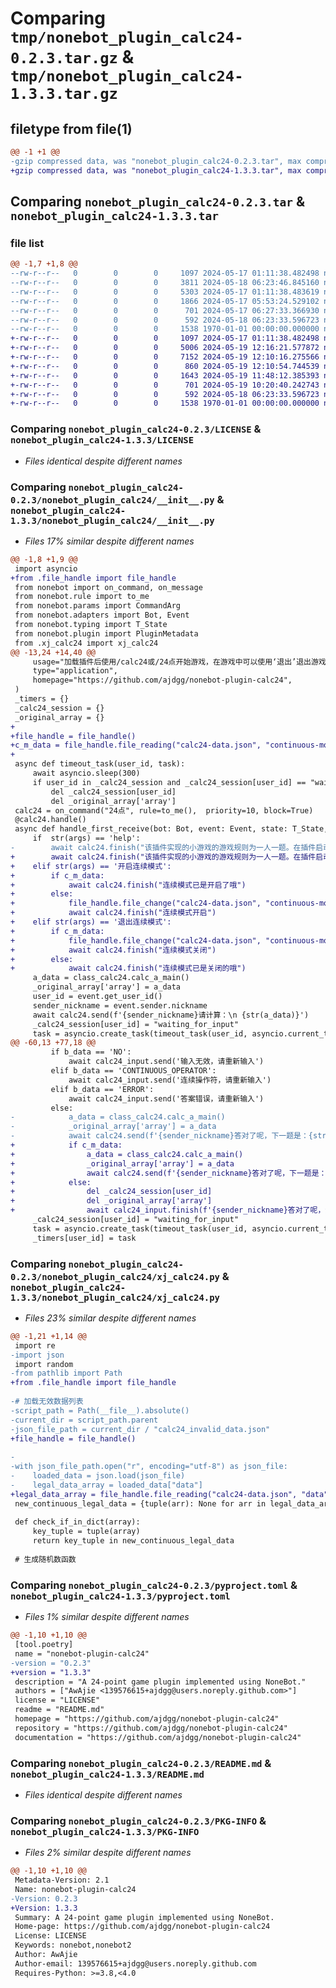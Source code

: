 # Comparing `tmp/nonebot_plugin_calc24-0.2.3.tar.gz` & `tmp/nonebot_plugin_calc24-1.3.3.tar.gz`

## filetype from file(1)

```diff
@@ -1 +1 @@
-gzip compressed data, was "nonebot_plugin_calc24-0.2.3.tar", max compression
+gzip compressed data, was "nonebot_plugin_calc24-1.3.3.tar", max compression
```

## Comparing `nonebot_plugin_calc24-0.2.3.tar` & `nonebot_plugin_calc24-1.3.3.tar`

### file list

```diff
@@ -1,7 +1,8 @@
--rw-r--r--   0        0        0     1097 2024-05-17 01:11:38.482498 nonebot_plugin_calc24-0.2.3/LICENSE
--rw-r--r--   0        0        0     3811 2024-05-18 06:23:46.845160 nonebot_plugin_calc24-0.2.3/nonebot_plugin_calc24/__init__.py
--rw-r--r--   0        0        0     5303 2024-05-17 01:11:38.483619 nonebot_plugin_calc24-0.2.3/nonebot_plugin_calc24/calc24_invalid_data.json
--rw-r--r--   0        0        0     1866 2024-05-17 05:53:24.529102 nonebot_plugin_calc24-0.2.3/nonebot_plugin_calc24/xj_calc24.py
--rw-r--r--   0        0        0      701 2024-05-17 06:27:33.366930 nonebot_plugin_calc24-0.2.3/pyproject.toml
--rw-r--r--   0        0        0      592 2024-05-18 06:23:33.596723 nonebot_plugin_calc24-0.2.3/README.md
--rw-r--r--   0        0        0     1538 1970-01-01 00:00:00.000000 nonebot_plugin_calc24-0.2.3/PKG-INFO
+-rw-r--r--   0        0        0     1097 2024-05-17 01:11:38.482498 nonebot_plugin_calc24-1.3.3/LICENSE
+-rw-r--r--   0        0        0     5006 2024-05-19 12:16:21.577872 nonebot_plugin_calc24-1.3.3/nonebot_plugin_calc24/__init__.py
+-rw-r--r--   0        0        0     7152 2024-05-19 12:10:16.275566 nonebot_plugin_calc24-1.3.3/nonebot_plugin_calc24/calc24-data.json
+-rw-r--r--   0        0        0      860 2024-05-19 12:10:54.744539 nonebot_plugin_calc24-1.3.3/nonebot_plugin_calc24/file_handle.py
+-rw-r--r--   0        0        0     1643 2024-05-19 11:48:12.385393 nonebot_plugin_calc24-1.3.3/nonebot_plugin_calc24/xj_calc24.py
+-rw-r--r--   0        0        0      701 2024-05-19 10:20:40.242743 nonebot_plugin_calc24-1.3.3/pyproject.toml
+-rw-r--r--   0        0        0      592 2024-05-18 06:23:33.596723 nonebot_plugin_calc24-1.3.3/README.md
+-rw-r--r--   0        0        0     1538 1970-01-01 00:00:00.000000 nonebot_plugin_calc24-1.3.3/PKG-INFO
```

### Comparing `nonebot_plugin_calc24-0.2.3/LICENSE` & `nonebot_plugin_calc24-1.3.3/LICENSE`

 * *Files identical despite different names*

### Comparing `nonebot_plugin_calc24-0.2.3/nonebot_plugin_calc24/__init__.py` & `nonebot_plugin_calc24-1.3.3/nonebot_plugin_calc24/__init__.py`

 * *Files 17% similar despite different names*

```diff
@@ -1,8 +1,9 @@
 import asyncio
+from .file_handle import file_handle
 from nonebot import on_command, on_message
 from nonebot.rule import to_me
 from nonebot.params import CommandArg
 from nonebot.adapters import Bot, Event
 from nonebot.typing import T_State 
 from nonebot.plugin import PluginMetadata
 from .xj_calc24 import xj_calc24
@@ -13,24 +14,40 @@
     usage="加载插件后使用/calc24或/24点开始游戏，在游戏中可以使用‘退出’退出游戏。",
     type="application",
     homepage="https://github.com/ajdgg/nonebot-plugin-calc24",
 )
 _timers = {}
 _calc24_session = {} 
 _original_array = {}
+
+file_handle = file_handle()
+c_m_data = file_handle.file_reading("calc24-data.json", "continuous-mode")
+    
 async def timeout_task(user_id, task):
     await asyncio.sleep(300) 
     if user_id in _calc24_session and _calc24_session[user_id] == "waiting_for_input":
         del _calc24_session[user_id]
         del _original_array['array']
 calc24 = on_command("24点", rule=to_me(),  priority=10, block=True)  
 @calc24.handle()  
 async def handle_first_receive(bot: Bot, event: Event, state: T_State, args = CommandArg()):  
     if  str(args) == 'help':
-        await calc24.finish("该插件实现的小游戏的游戏规则为一人一题。在插件启动时使用[24点]命令启动游戏。使用加减乘除使给出的数等于24，在游戏进行时可以直接回复[退出]来退出游戏或者[换一题]来更换新的题目。如果在5分钟内未回答会自动退出。")
+        await calc24.finish("该插件实现的小游戏的游戏规则为一人一题。在插件启动时使用[24点]命令启动游戏。使用加减乘除使给出的数等于24，在游戏进行时可以直接回复[退出]来退出游戏或者[换一题]来更换新的题目。如果在5分钟内未回答会自动退出。\n ===指令===\n 24点：开始游戏\n ===游戏进行时===\n 退出：退出游戏\n 换一题：更换新的题目\n ===设置===\n 24点 开启连续模式：开启连续模式\n 24点 退出连续模式：退出连续模式")
+    elif str(args) == '开启连续模式':
+        if c_m_data:
+            await calc24.finish("连续模式已是开启了哦")
+        else:
+            file_handle.file_change("calc24-data.json", "continuous-mode", True)
+            await calc24.finish("连续模式开启")
+    elif str(args) == '退出连续模式':
+        if c_m_data:
+            file_handle.file_change("calc24-data.json", "continuous-mode", False)
+            await calc24.finish("连续模式关闭")
+        else:
+            await calc24.finish("连续模式已是关闭的哦")
     a_data = class_calc24.calc_a_main()
     _original_array['array'] = a_data
     user_id = event.get_user_id()  
     sender_nickname = event.sender.nickname
     await calc24.send(f'{sender_nickname}请计算：\n {str(a_data)}')
     _calc24_session[user_id] = "waiting_for_input"
     task = asyncio.create_task(timeout_task(user_id, asyncio.current_task()))
@@ -60,13 +77,18 @@
         if b_data == 'NO':
             await calc24_input.send('输入无效，请重新输入')
         elif b_data == 'CONTINUOUS_OPERATOR':
             await calc24_input.send('连续操作符，请重新输入')
         elif b_data == 'ERROR':
             await calc24_input.send('答案错误，请重新输入')
         else:
-            a_data = class_calc24.calc_a_main()
-            _original_array['array'] = a_data
-            await calc24.send(f'{sender_nickname}答对了呢，下一题是：{str(a_data)}')
+            if c_m_data:
+                a_data = class_calc24.calc_a_main()
+                _original_array['array'] = a_data
+                await calc24.send(f'{sender_nickname}答对了呢，下一题是：{str(a_data)}')
+            else:
+                del _calc24_session[user_id]
+                del _original_array['array']
+                await calc24_input.finish(f'{sender_nickname}答对了呢，游戏结束')
     _calc24_session[user_id] = "waiting_for_input"
     task = asyncio.create_task(timeout_task(user_id, asyncio.current_task()))
     _timers[user_id] = task
```

### Comparing `nonebot_plugin_calc24-0.2.3/nonebot_plugin_calc24/xj_calc24.py` & `nonebot_plugin_calc24-1.3.3/nonebot_plugin_calc24/xj_calc24.py`

 * *Files 23% similar despite different names*

```diff
@@ -1,21 +1,14 @@
 import re
-import json
 import random
-from pathlib import Path 
+from .file_handle import file_handle
 
-# 加载无效数据列表
-script_path = Path(__file__).absolute()  
-current_dir = script_path.parent  
-json_file_path = current_dir / "calc24_invalid_data.json"  
+file_handle = file_handle()
 
-
-with json_file_path.open("r", encoding="utf-8") as json_file:  
-    loaded_data = json.load(json_file)  
-    legal_data_array = loaded_data["data"]  
+legal_data_array = file_handle.file_reading("calc24-data.json", "data")
 new_continuous_legal_data = {tuple(arr): None for arr in legal_data_array}
 
 def check_if_in_dict(array):
     key_tuple = tuple(array)
     return key_tuple in new_continuous_legal_data
 
 # 生成随机数函数
```

### Comparing `nonebot_plugin_calc24-0.2.3/pyproject.toml` & `nonebot_plugin_calc24-1.3.3/pyproject.toml`

 * *Files 1% similar despite different names*

```diff
@@ -1,10 +1,10 @@
 [tool.poetry]
 name = "nonebot-plugin-calc24"
-version = "0.2.3"
+version = "1.3.3"
 description = "A 24-point game plugin implemented using NoneBot."
 authors = ["AwAjie <139576615+ajdgg@users.noreply.github.com>"]
 license = "LICENSE"
 readme = "README.md"
 homepage = "https://github.com/ajdgg/nonebot-plugin-calc24"
 repository = "https://github.com/ajdgg/nonebot-plugin-calc24"
 documentation = "https://github.com/ajdgg/nonebot-plugin-calc24"
```

### Comparing `nonebot_plugin_calc24-0.2.3/README.md` & `nonebot_plugin_calc24-1.3.3/README.md`

 * *Files identical despite different names*

### Comparing `nonebot_plugin_calc24-0.2.3/PKG-INFO` & `nonebot_plugin_calc24-1.3.3/PKG-INFO`

 * *Files 2% similar despite different names*

```diff
@@ -1,10 +1,10 @@
 Metadata-Version: 2.1
 Name: nonebot-plugin-calc24
-Version: 0.2.3
+Version: 1.3.3
 Summary: A 24-point game plugin implemented using NoneBot.
 Home-page: https://github.com/ajdgg/nonebot-plugin-calc24
 License: LICENSE
 Keywords: nonebot,nonebot2
 Author: AwAjie
 Author-email: 139576615+ajdgg@users.noreply.github.com
 Requires-Python: >=3.8,<4.0
```

